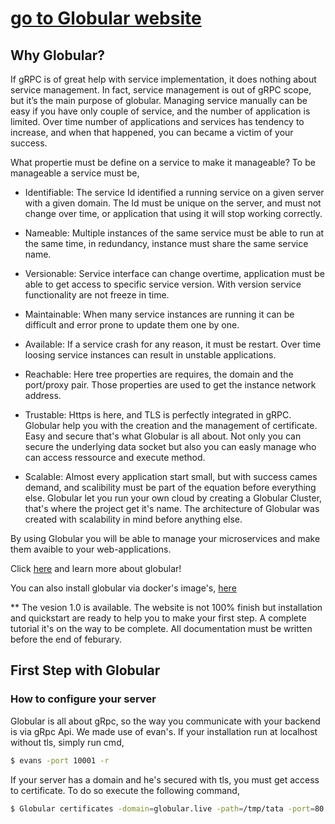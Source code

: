 # [go to Globular website](https://globular.io)

## Why Globular?
If gRPC is of great help with service implementation, it does nothing about service management. In fact, service management is out of gRPC  scope, but it’s the main purpose of globular. Managing service manually can be easy if you have only couple of service, and the number of application is limited. Over time number of applications and services has tendency to increase, and when that happened, you can became a victim of your success.

What propertie must be define on a service to make it manageable? To be manageable a service must be,

* Identifiable: The service Id identified a running service on a given server with a given domain. The Id must be unique on the server, and must not change over time, or application that using it will stop working correctly.

* Nameable: Multiple instances of the same service must be able to run at the same time, in redundancy, instance must share the same service name.

* Versionable: Service interface can change overtime, application must be able to get access to specific service version. With version service functionality are not freeze in time.

* Maintainable: When many service instances are running it can be difficult and error prone to update them one by one.

* Available: If a service crash for any reason, it must be restart. Over time loosing service instances can result in unstable applications.

* Reachable: Here tree properties are requires, the domain and the port/proxy pair. Those properties are used to get the instance network address.

* Trustable: Https is here, and TLS is perfectly integrated in gRPC. Globular help you with the creation and the management of certificate. Easy and secure that's what Globular is all about. Not only you can secure the underlying data socket but also you can easly manage who can access ressource and execute method.

* Scalable: Almost every application start small, but with success cames demand, and scalibility must be part of the equation before everything else. Globular let you run your own cloud by creating a Globular Cluster, that's where the project get it's name. The architecture of Globular was created with scalability in mind before anything else.

By using Globular you will be able to manage your microservices and make them avaible to your web-applications.

Click [here](https://globular.io) and learn more about globular!

You can also install globular via docker's image's, [here](https://hub.docker.com/r/globular/globular)

** The vesion 1.0 is available. The website is not 100% finish but installation and quickstart are ready to help you to make your first step. A complete tutorial it's on the way to be complete. All documentation must be written before the end of feburary.

## First Step with Globular

### How to configure your server

Globular is all about gRpc, so the way you communicate with your backend is via gRpc Api. We made use of evan's. If your installation run at localhost without tls, simply run cmd,

``` sh
$ evans -port 10001 -r
```
If your server has a domain and he's secured with tls, you must get access to certificate. To do so execute the following command,

``` sh
$ Globular certificates -domain=globular.live -path=/tmp/tata -port=80
```


